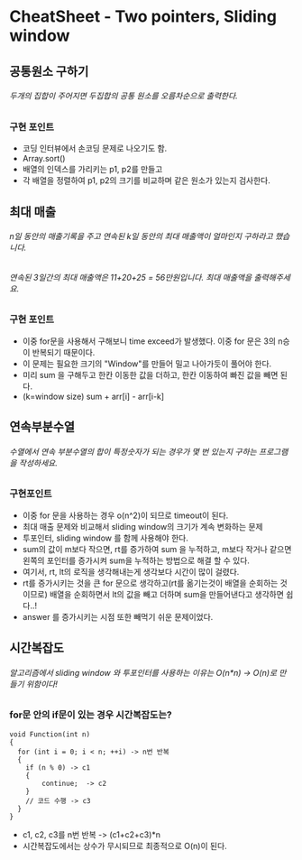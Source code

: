 # CheatSheet - Two pointers, Sliding window

## 공통원소 구하기
###### 두개의 집합이 주어지면 두집합의 공통 원소를 오름차순으로 출력한다.
### 구현 포인트
- 코딩 인터뷰에서 손코딩 문제로 나오기도 함.
- Array.sort()
- 배열의 인덱스를 가리키는 p1, p2를 만들고
- 각 배열을 정렬하여 p1, p2의 크기를 비교하며 같은 원소가 있는지 검사한다.

## 최대 매출
###### n일 동안의 매출기록을 주고 연속된 k일 동안의 최대 매출액이 얼마인지 구하라고 했습니다.
###### 연속된 3일간의 최대 매출액은 11+20+25 = 56만원입니다. 최대 매출액을 출력해주세요.
### 구현 포인트
- 이중 for문을 사용해서 구해보니 time exceed가 발생했다. 이중 for 문은 3의 n승이 반복되기 때문이다.
- 이 문제는 필요한 크기의 "Window"를 만들어 밀고 나아가듯이 풀어야 한다.
- 미리 sum 을 구해두고 한칸 이동한 값을 더하고, 한칸 이동하여 빠진 값을 빼면 된다.
- (k=window size) sum + arr[i] - arr[i-k]

## 연속부분수열
###### 수열에서 연속 부분수열의 합이 특정숫자가 되는 경우가 몇 번 있는지 구하는 프로그램을 작성하세요.
### 구현포인트
- 이중 for 문을 사용하는 경우 o(n^2)이 되므로 timeout이 된다.
- 최대 매출 문제와 비교해서 sliding window의 크기가 계속 변화하는 문제
- 투포인터, sliding window 를 함께 사용해야 한다.
- sum의 값이 m보다 작으면, rt를 증가하여 sum 을 누적하고, m보다 작거나 같으면 왼쪽의 포인터를 증가시켜 sum을 누적하는 방법으로 해결 할 수 있다.
- 여기서, rt, lt의 로직을 생각해내는게 생각보다 시간이 많이 걸렸다.
- rt를 증가시키는 것을 큰 for 문으로 생각하고(rt를 옮기는것이 배열을 순회하는 것이므로) 배열을 순회하면서 lt의 값을 빼고 더하며 sum을 만들어낸다고 생각하면 쉽다..!
- answer 를 증가시키는 시점 또한 빼먹기 쉬운 문제이었다.


## 시간복잡도
###### 알고리즘에서 sliding window 와 투포인터를 사용하는 이유는 O(n*n) -> O(n)로 만들기 위함이다!
### for문 안의 if문이 있는 경우 시간복잡도는?
```
void Function(int n)
{
  for (int i = 0; i < n; ++i) -> n번 반복
  {
    if (n % 0) -> c1
    {
    	continue;  -> c2
    }
    // 코드 수행 -> c3
  }
}
```
- c1, c2, c3를 n번 반복 -> (c1+c2+c3)*n
- 시간복잡도에서는 상수가 무시되므로 최종적으로 O(n)이 된다.